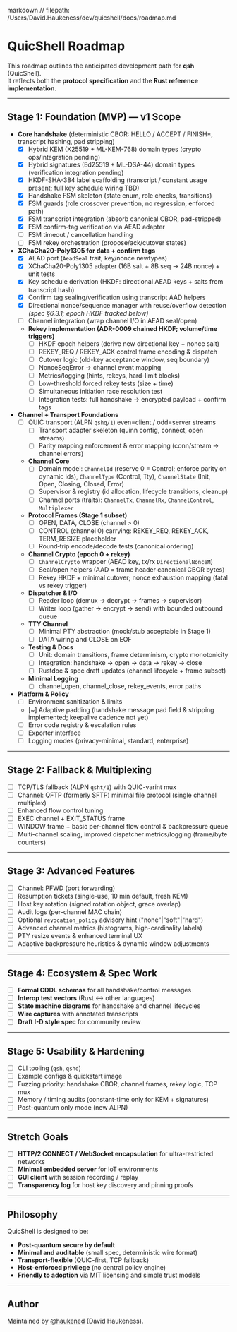 markdown
// filepath: /Users/David.Haukeness/dev/quicshell/docs/roadmap.md
# QuicShell Roadmap

This roadmap outlines the anticipated development path for **qsh** (QuicShell).  
It reflects both the **protocol specification** and the **Rust reference implementation**.

---

## Stage 1: Foundation (MVP) — v1 Scope

- **Core handshake** (deterministic CBOR: HELLO / ACCEPT / FINISH*, transcript hashing, pad stripping)
  - [x] Hybrid KEM (X25519 + ML-KEM-768) domain types (crypto ops/integration pending)
  - [x] Hybrid signatures (Ed25519 + ML-DSA-44) domain types (verification integration pending)
  - [x] HKDF-SHA-384 label scaffolding (transcript / constant usage present; full key schedule wiring TBD)
  - [x] Handshake FSM skeleton (state enum, role checks, transitions)
  - [x] FSM guards (role crossover prevention, no regression, enforced path)
  - [x] FSM transcript integration (absorb canonical CBOR, pad-stripped)
  - [x] FSM confirm-tag verification via AEAD adapter
  - [ ] FSM timeout / cancellation handling
  - [ ] FSM rekey orchestration (propose/ack/cutover states)

- **XChaCha20-Poly1305 for data + confirm tags**
  - [x] AEAD port (`AeadSeal` trait, key/nonce newtypes)
  - [x] XChaCha20-Poly1305 adapter (16B salt + 8B seq -> 24B nonce) + unit tests
  - [x] Key schedule derivation (HKDF: directional AEAD keys + salts from transcript hash)
  - [x] Confirm tag sealing/verification using transcript AAD helpers
  - [x] Directional nonce/sequence manager with reuse/overflow detection *(spec §6.3.1; epoch HKDF tracked below)*
  - [ ] Channel integration (wrap channel I/O in AEAD seal/open)
  - **Rekey implementation (ADR-0009 chained HKDF; volume/time triggers)**
    - [ ] HKDF epoch helpers (derive new directional key + nonce salt)
    - [ ] REKEY_REQ / REKEY_ACK control frame encoding & dispatch
    - [ ] Cutover logic (old-key acceptance window, seq boundary)
    - [ ] NonceSeqError -> channel event mapping
    - [ ] Metrics/logging (hints, rekeys, hard-limit blocks)
    - [ ] Low-threshold forced rekey tests (size + time)
    - [ ] Simultaneous initiation race resolution test
    - [ ] Integration tests: full handshake -> encrypted payload + confirm tags

- **Channel + Transport Foundations**
  - [ ] QUIC transport (ALPN `qshq/1`) even=client / odd=server streams
    - [ ] Transport adapter skeleton (quinn config, connect, open streams)
    - [ ] Parity mapping enforcement & error mapping (conn/stream -> channel errors)
  - **Channel Core**
    - [ ] Domain model: `ChannelId` (reserve 0 = Control; enforce parity on dynamic ids), `ChannelType` (Control, Tty), `ChannelState` (Init, Open, Closing, Closed, Error)
    - [ ] Supervisor & registry (id allocation, lifecycle transitions, cleanup)
    - [ ] Channel ports (traits): `ChannelTx`, `ChannelRx`, `ChannelControl`, `Multiplexer`
  - **Protocol Frames (Stage 1 subset)**
    - [ ] OPEN, DATA, CLOSE (channel > 0)
    - [ ] CONTROL (channel 0) carrying: REKEY_REQ, REKEY_ACK, TERM_RESIZE placeholder
    - [ ] Round‑trip encode/decode tests (canonical ordering)
  - **Channel Crypto (epoch 0 + rekey)**
    - [ ] `ChannelCrypto` wrapper (AEAD key, tx/rx `DirectionalNonceM`)
    - [ ] Seal/open helpers (AAD = frame header canonical CBOR bytes)
    - [ ] Rekey HKDF + minimal cutover; nonce exhaustion mapping (fatal vs rekey trigger)
  - **Dispatcher & I/O**
    - [ ] Reader loop (demux -> decrypt -> frames -> supervisor)
    - [ ] Writer loop (gather -> encrypt -> send) with bounded outbound queue
  - **TTY Channel**
    - [ ] Minimal PTY abstraction (mock/stub acceptable in Stage 1)
    - [ ] DATA wiring and CLOSE on EOF
  - **Testing & Docs**
    - [ ] Unit: domain transitions, frame determinism, crypto monotonicity
    - [ ] Integration: handshake -> open -> data -> rekey -> close
    - [ ] Rustdoc & spec draft updates (channel lifecycle + frame subset)
  - **Minimal Logging**
    - [ ] channel_open, channel_close, rekey_events, error paths

- **Platform & Policy**
  - [ ] Environment sanitization & limits
  - [~] Adaptive padding (handshake message pad field & stripping implemented; keepalive cadence not yet)
  - [ ] Error code registry & escalation rules
  - [ ] Exporter interface
  - [ ] Logging modes (privacy-minimal, standard, enterprise)

---

## Stage 2: Fallback & Multiplexing

- [ ] TCP/TLS fallback (ALPN `qsht/1`) with QUIC-varint mux
- [ ] Channel: QFTP (formerly SFTP) minimal file protocol (single channel multiplex)
- [ ] Enhanced flow control tuning
 - [ ] EXEC channel + EXIT_STATUS frame
 - [ ] WINDOW frame + basic per-channel flow control & backpressure queue
 - [ ] Multi-channel scaling, improved dispatcher metrics/logging (frame/byte counters)

---

## Stage 3: Advanced Features

- [ ] Channel: PFWD (port forwarding)
- [ ] Resumption tickets (single-use, 10 min default, fresh KEM)
- [ ] Host key rotation (signed rotation object, grace overlap)
- [ ] Audit logs (per-channel MAC chain)
- [ ] Optional `revocation_policy` advisory hint ("none"|"soft"|"hard")
 - [ ] Advanced channel metrics (histograms, high-cardinality labels)
 - [ ] PTY resize events & enhanced terminal UX
 - [ ] Adaptive backpressure heuristics & dynamic window adjustments

---

## Stage 4: Ecosystem & Spec Work

- [ ] **Formal CDDL schemas** for all handshake/control messages
- [ ] **Interop test vectors** (Rust <-> other languages)
- [ ] **State machine diagrams** for handshake and channel lifecycles
- [ ] **Wire captures** with annotated transcripts
- [ ] **Draft I-D style spec** for community review

---

## Stage 5: Usability & Hardening

- [ ] CLI tooling (`qsh`, `qshd`)
- [ ] Example configs & quickstart image
- [ ] Fuzzing priority: handshake CBOR, channel frames, rekey logic, TCP mux
- [ ] Memory / timing audits (constant-time only for KEM + signatures)
- [ ] Post-quantum only mode (new ALPN)

---

## Stretch Goals

- [ ] **HTTP/2 CONNECT / WebSocket encapsulation** for ultra-restricted networks
- [ ] **Minimal embedded server** for IoT environments
- [ ] **GUI client** with session recording / replay
- [ ] **Transparency log** for host key discovery and pinning proofs

---

## Philosophy

QuicShell is designed to be:
- **Post-quantum secure by default**  
- **Minimal and auditable** (small spec, deterministic wire format)  
- **Transport-flexible** (QUIC-first, TCP fallback)  
- **Host-enforced privilege** (no central policy engine)  
- **Friendly to adoption** via MIT licensing and simple trust models  

---

## Author

Maintained by [@haukened](https://github.com/haukened) (David Haukeness).
